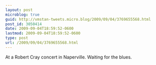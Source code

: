 ```yaml
---
layout: post
microblog: true
guid: http://vmstan-tweets.micro.blog/2009/09/04/3769655568.html
post_id: 3050414
date: 2009-09-04T18:59:52-0600
lastmod: 2009-09-04T18:59:52-0600
type: post
url: /2009/09/04/3769655568.html
---
```

At a Robert Cray concert in Naperville. Waiting for the blues.
